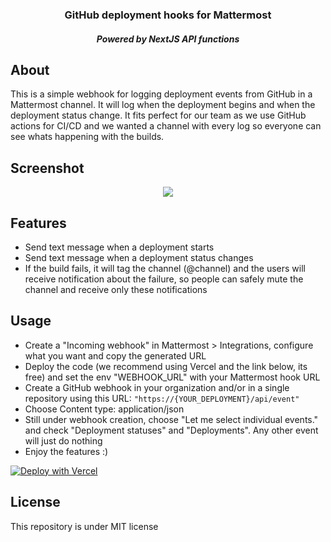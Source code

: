 <p>
  <h3 align="center">GitHub deployment hooks for Mattermost</h3>
  <h5 align="center">Powered by NextJS API functions</h5>
</p>

## About
This is a simple webhook for logging deployment events from GitHub in a Mattermost channel. It will log when the deployment begins and when the deployment status change. It fits perfect for our team as we use GitHub actions for CI/CD and we wanted a channel with every log so everyone can see whats happening with the builds.

## Screenshot
<p align="center">
  <img src="https://user-images.githubusercontent.com/31714350/113020261-ce58ae80-9158-11eb-952f-218522aa8de0.png" />
</div>

## Features
- Send text message when a deployment starts
- Send text message when a deployment status changes
- If the build fails, it will tag the channel (@channel) and the users will receive notification about the failure, so people can safely mute the channel and receive only these notifications

## Usage
- Create a "Incoming webhook" in Mattermost > Integrations, configure what you want and copy the generated URL
- Deploy the code (we recommend using Vercel and the link below, its free) and set the env "WEBHOOK_URL" with your Mattermost hook URL
- Create a GitHub webhook in your organization and/or in a single repository using this URL: `"https://{YOUR_DEPLOYMENT}/api/event"`
- Choose Content type: application/json
- Still under webhook creation, choose "Let me select individual events." and check "Deployment statuses" and "Deployments". Any other event will just do nothing
- Enjoy the features :)

[![Deploy with Vercel](https://vercel.com/button)](https://vercel.com/new/git/external?repository-url=https%3A%2F%2Fgithub.com%2Fspiry-capital%2Factions-hooks-mattermost&env=WEBHOOK_URL&envDescription=WEBHOOK_URL%3A%20The%20%22Incoming%20Webhook%22%20URL%20from%20Mattermost&project-name=actions-hooks-mattermost&repository-name=actions-hooks-mattermost)

## License
This repository is under MIT license
